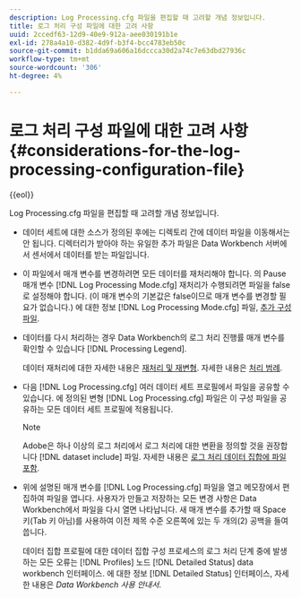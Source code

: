 ```yaml
---
description: Log Processing.cfg 파일을 편집할 때 고려할 개념 정보입니다.
title: 로그 처리 구성 파일에 대한 고려 사항
uuid: 2ccedf63-12d9-40e9-912a-aee030191b1e
exl-id: 278a4a10-d382-4d9f-b3f4-bcc4783eb50c
source-git-commit: b1dda69a606a16dccca30d2a74c7e63dbd27936c
workflow-type: tm+mt
source-wordcount: '306'
ht-degree: 4%

---
```


# 로그 처리 구성 파일에 대한 고려 사항{#considerations-for-the-log-processing-configuration-file}

{{eol}}

Log Processing.cfg 파일을 편집할 때 고려할 개념 정보입니다.

* 데이터 세트에 대한 소스가 정의된 후에는 디렉토리 간에 데이터 파일을 이동해서는 안 됩니다. 디렉터리가 받아야 하는 유일한 추가 파일은 Data Workbench 서버에서 센서에서 데이터를 받는 파일입니다.
* 이 파일에서 매개 변수를 변경하려면 모든 데이터를 재처리해야 합니다. 의 Pause 매개 변수 [!DNL Log Processing Mode.cfg] 재처리가 수행되려면 파일을 false로 설정해야 합니다. (이 매개 변수의 기본값은 false이므로 매개 변수를 변경할 필요가 없습니다.) 에 대한 정보 [!DNL Log Processing Mode.cfg] 파일, [추가 구성 파일](../../../home/c-dataset-const-proc/c-add-config-files/c-add-config-files.md#concept-1afef4f88f1e467ab4326875fd1d3004).

* 데이터를 다시 처리하는 경우 Data Workbench의 로그 처리 진행률 매개 변수를 확인할 수 있습니다 [!DNL Processing Legend].

   데이터 재처리에 대한 자세한 내용은 [재처리 및 재변형](../../../home/c-dataset-const-proc/c-reproc-retrans/c-unst-reproc-retrans.md). 자세한 내용은 [처리 범례](../../../home/c-get-started/c-admin-intrf/c-pro-lgd.md#concept-233e27c9c84c426f8c178a27cc7ff828).

* 다음 [!DNL Log Processing.cfg] 여러 데이터 세트 프로필에서 파일을 공유할 수 있습니다. 에 정의된 변형 [!DNL Log Processing.cfg] 파일은 이 구성 파일을 공유하는 모든 데이터 세트 프로필에 적용됩니다.

   >[!NOTE]
   >
   >Adobe은 하나 이상의 로그 처리에서 로그 처리에 대한 변환을 정의할 것을 권장합니다 [!DNL dataset include] 파일. 자세한 내용은 [로그 처리 데이터 집합에 파일 포함](../../../home/c-dataset-const-proc/c-dataset-inc-files/c-types-dataset-inc-files/c-log-proc-dataset-inc-files/c-log-proc-dataset-inc-files.md#concept-999475a22519432e98844622ca95b6ab).

* 위에 설명된 매개 변수를 [!DNL Log Processing.cfg] 파일을 열고 메모장에서 편집하여 파일을 엽니다. 사용자가 만들고 저장하는 모든 변경 사항은 Data Workbench에서 파일을 다시 열면 나타납니다. 새 매개 변수를 추가할 때 Space 키(Tab 키 아님)를 사용하여 이전 제목 수준 오른쪽에 있는 두 개의(2) 공백을 들여씁니다.

   데이터 집합 프로필에 대한 데이터 집합 구성 프로세스의 로그 처리 단계 중에 발생하는 모든 오류는 [!DNL Profiles] 노드 [!DNL Detailed Status] data workbench 인터페이스. 에 대한 정보 [!DNL Detailed Status] 인터페이스, 자세한 내용은 *Data Workbench 사용 안내서*.
